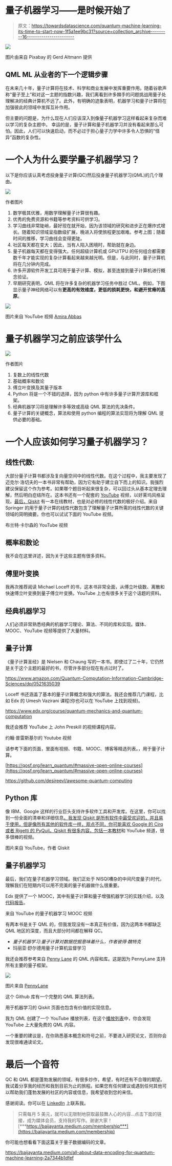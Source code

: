 # 量子机器学习——是时候开始了

> 原文：<https://towardsdatascience.com/quantum-machine-learning-its-time-to-start-now-1f5a1ee9bc31?source=collection_archive---------16----------------------->

![](img/955dabd656a675bf7fc222fdbcd2ffb1.png)

图片由来自 Pixabay 的 Gerd Altmann 提供

## QML ML 从业者的下一个逻辑步骤

在未来几十年，量子计算将在技术、科学和商业发展中发挥重要作用。随着谷歌声称“量子至上”和对这一主题的指数兴趣，我们离看到许多棘手的问题挑战用量子处理解决的经典计算机不远了。此外，有明确的迹象表明，机器学习和量子计算将在加强彼此的领域中发挥互补作用。

但主要的问题是，为什么现在人们应该深入到像量子机器学习这样看起来复杂而难以学习的复杂主题中。
幸运的是，量子计算和量子机器学习并没有看起来那么可怕。因此，人们可以快速启动，而不必过于担心量子力学中许多令人恐惧的“怪异”函数的复杂性。

# 一个人为什么要学量子机器学习？

以下是你应该认真考虑投身量子计算(QC)然后投身量子机器学习(QML)的几个理由。

![](img/b8ccd325381a864af314d2bc51bef2b1.png)

作者图片

1.  数学极其优雅，用数学理解量子计算很有趣。
2.  优秀的免费资源和书籍等参考资料可供学习。
3.  学习曲线非常陡峭，最好现在就开始，因为该领域的研究和进步正在爆炸式增长。随着知识领域呈指数级扩展，晚进入将使旅程更加艰难。参考上图；随着时间的推移，学习曲线会变得更陡。
4.  社区每天都在变大；因此，当有人陷入困境时，帮助就在身边。
5.  量子机器每天都在变得强大。任何超级计算机或 GPU/TPU 的任何组合都需要数千年才能实现的复杂计算看起来越来越光明。但是，与此同时，量子计算机将在几分钟内完成。
6.  许多开源软件开发工具可用于量子计算、模拟，甚至连接到量子计算机进行概念验证。
7.  早期研究表明，QML 将在许多复杂的机器学习任务中胜过 CML。例如，下图显示量子神经网络可以有**更高的有效维度，更低的损耗更快，**和**避开贫瘠的高原**。

![](img/f3d6d80138b7573b2090756596aad342.png)

图片来自 YouTube 视频 [Amira Abbas](https://www.youtube.com/watch?v=yHG2z_BQJ8M)

# 量子机器学习之前应该学什么

![](img/a21ba6c522bfb069e8cdb0ac7220eef2.png)

作者图片

1.  复数上的线性代数
2.  基础概率和数论
3.  傅立叶变换及其量子版本
4.  Python 将是一个不错的选择，因为 python 中有许多量子计算开源库和框架。
5.  经典机器学习将是理解许多等效或高级 QML 算法的先决条件。
6.  量子计算的关键概念，算法和使用 python 编程的算法实现将为理解 QML 提供必要的基础。

# 一个人应该如何学习量子机器学习？

## 线性代数:

大部分量子计算书都涉及复向量空间中的线性代数。在这个过程中，我主要发现了迈克尔·洛切夫的一本书非常有帮助，因为它有助于建立自下而上的知识。我强烈建议保留这个作为参考。如果哪个题目听起来很复杂，可以回过头从基本定理去理解，然后明白症结所在。这本书还有一个配套的 [YouTube](https://www.youtube.com/watch?v=rT40sxiqHJQ&list=PLMnoxczUtKqWpKZTwpRBHrif_y-xENTfx) 视频，以好莱坞风格呈现。[最后，Qiskit](https://qiskit.org/textbook/ch-appendix/linear_algebra.html) 有一本在线教材，也是对必修的线性代数的极好介绍。来自 Springer 的用于量子计算的线性代数包含了理解量子计算所需的线性代数的关键领域的简明摘要。你也可以试试下面的 YouTube 视频。

布兰特·卡尔森的 YouTube 视频

## 概率和数论

我不会在这里详述，因为关于这些主题有很多资料。

## 傅里叶变换

我再次推荐阅读 Michael Loceff 的书，这本书非常全面，从傅立叶级数、离散和快速傅立叶变换到量子傅立叶变换。YouTube 上也有很多关于这个话题的资料。

## 经典机器学习

人们必须非常熟悉经典的机器学习理论、算法、不同的库和实现。媒体、MOOC、YouTube 视频等提供了大量材料。

## 量子计算

《量子计算圣经》是 Nielsen 和 Chaung 写的一本书。即使过了二十年，它仍然是关于这个主题的最好的书，尽管许多部分现在有点过时了。

<https://www.amazon.com/Quantum-Computation-Information-Cambridge-Sciences/dp/0521635039>  

Loceff 书还涵盖了基本的量子计算概念和强大的算法。我还会推荐几门课程，比如 Edx 的 Umesh Vazirani 课程(你也可以在 YouTube 上找到视频)。

<https://www.edx.org/course/quantum-mechanics-and-quantum-computation>  

我还会推荐 YouTube 上 John Preskill 的视频课程内容。

约翰·普雷斯基尔的 Youtube 视频

请参考下面的页面，里面有视频、书籍、MOOC、博客等精选列表。，用于量子计算。

[https://qosf.org/learn_quantum/#massive-open-online-courses](https://qosf.org/learn_quantum/#massive-open-online-courses)

https://github.com/desireevl/awesome-quantum-computing

## Python 库

像 IBM、Google 这样的行业巨头支持许多软件工具和开发库。在这里，你可以找到一份全面的清单和详细信息[。我发现 Qiskit 是所有软件中最受欢迎的，并且易于使用，但是像所有其他的软件库一样，观点不同，你可能喜欢 Google 的 Cirq 或者 Rigetti 的 PyQuil。Qiskit 有很多内容，包括一本](https://research.aimultiple.com/quantum-software/)[教材](https://qiskit.org/textbook/preface.html)和 YouTube 频道，很多很棒的视频。

图片来自 YouTube，作者 Qiskit

## 量子机器学习

最后，我们在量子机器学习领域。我们正处于 NISQ(嘈杂的中间尺度量子)时代，理解我们在短期内可以用不完美的量子机器做什么很重要。

Edx 提供了一个 MOOC，其中有量子计算和量子增强机器学习的实践介绍，以及[代码报告](https://gitlab.com/qosf/qml-mooc/)。

来自 YouTube 的量子机器学习 MOOC 视频

有两本书是关于 QML 的，但我发现没有一本真正有价值，因为这两本书都缺乏 QML 地区的深度，而且大部分时间都在解释 QC。

*   *量子机器学习:量子计算对数据挖掘意味着什么，作者彼得·魏特克*
*   玛丽亚·舒尔德用量子计算机监督学习

我还会推荐参考来自 [Penny Lane](https://pennylane.ai/qml/) 的 QML 内容和库。这是因为 PennyLane 支持所有主要的量子框架。

![](img/ab1f591aef2d1c6c366c4636d4bddba5.png)

图片来自 [PennyLane](https://pennylane.ai/install.html)

这个 Github 库有一个完整的 QML 算法列表。

用于机器学习的 Qiskit 页面也包含有价值的实现信息。

我为 QML 创建了一个 YouTube 播放列表，在这个[播放列表](https://www.youtube.com/playlist?list=PLSOxlehGDVemvbrCp59GUMIrPeFNHQZyM)中，你会发现 YouTube 上大量免费的 QML 内容。

一个重要的建议是，在你熟悉基本概念和符号之前，不要进入研究论文，否则你会发现很难通读论文。

# 最后一个音符

QC 和 QML 都是蓬勃发展的领域，有很多炒作，希望，有时还有不合理的期望。我试着分享我的经历和我到目前为止的旅程。如果您有任何建议或遇到任何其他可以帮助我们蓬勃发展的社区的内容或信息，我希望收到您的来信。

感谢阅读。你可以在 [LinkedIn](http://www.linkedin.com/in/baijayantaroy) 上联系我。

> 只需每月 5 美元，就可以无限制地获取最鼓舞人心的内容…点击下面的链接，成为媒体会员，支持我的写作。谢谢大家！
> [***https://baijayanta.medium.com/membership***](https://baijayanta.medium.com/membership)

你可能也想看看下面这篇关于量子数据编码的文章。

<https://baijayanta.medium.com/all-about-data-encoding-for-quantum-machine-learning-2a7344b1dfef> 